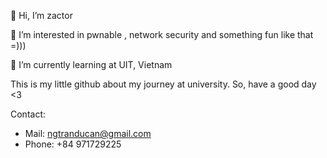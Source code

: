 👋 Hi, I’m zactor

👀 I’m interested in pwnable , network security and something fun like that =)))

🌱 I’m currently learning at UIT, Vietnam

This is my little github about my journey at university. So, have a good day <3

Contact:
  - Mail: <a href="mailto:ngtranducan@gmail.com">ngtranducan@gmail.com</a>
  - Phone: +84 971729225
 
